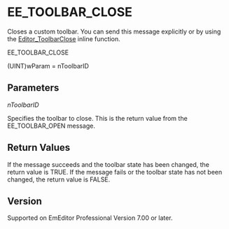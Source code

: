 # EE\_TOOLBAR\_CLOSE

Closes a custom toolbar. You can send this message explicitly or
by using the [Editor\_ToolbarClose](../macro/editor_toolbarclose) inline function.

EE\_TOOLBAR\_CLOSE

(UINT)wParam = nToolbarID

## Parameters

_nToolbarID_

Specifies the toolbar to close. This is the return value from the EE\_TOOLBAR\_OPEN message.

## Return Values

If the message succeeds and the toolbar state has been changed, the return value is TRUE. If the message fails or the toolbar state has not been changed, the return value is FALSE.

## Version

Supported on EmEditor Professional Version 7.00 or later.
